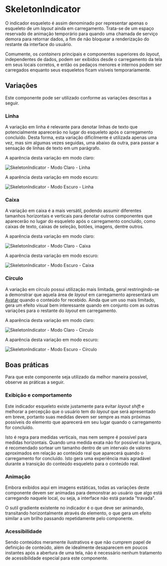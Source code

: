 # SkeletonIndicator

O indicador esqueleto é assim denominado por representar apenas o esqueleto de um _layout_ ainda em carregamento. Trata-se de um espaço reservado de animação temporário para quando uma chamada de serviço demora para retornar dados, a fim de não bloquear a renderização do restante da interface do usuário.

Comumente, os _containers_ principais e componentes superiores do _layout_, independentes de dados, podem ser exibidos desde o carregamento da tela em seus locais corretos, e então os pedaços menores e internos podem ser carregados enquanto seus esqueletos ficam visíveis temporariamente.

## Variações

Este componente pode ser utilizado conforme as variações descritas a seguir.

### Linha

A variação em linha é relevante para denotar linhas de texto que potencialmente aparecerão no lugar do esqueleto após o carregamento concluído. Desta forma, esta variação dificilmente é utilizada apenas uma vez, mas sim algumas vezes seguidas, uma abaixo da outra, para passar a sensação de linhas de texto em um parágrafo.

A aparência desta variação em modo claro:

![SkeletonIndicator - Modo Claro - Linha](~@source/assets/images/component-skeletonindicator-light-line.png)

A aparência desta variação em modo escuro:

![SkeletonIndicator - Modo Escuro - Linha](~@source/assets/images/component-skeletonindicator-dark-line.png)

### Caixa

A variação em caixa é a mais versátil, podendo assumir diferentes tamanhos horizontais e verticais para denotar outros componentes que aparecerão no lugar do esqueleto após o carregamento concluído, como caixas de texto, caixas de seleção, botões, imagens, dentre outros.

A aparência desta variação em modo claro:

![SkeletonIndicator - Modo Claro - Caixa](~@source/assets/images/component-skeletonindicator-light-box.png)

A aparência desta variação em modo escuro:

![SkeletonIndicator - Modo Escuro - Caixa](~@source/assets/images/component-skeletonindicator-dark-box.png)

### Círculo

A variação em círculo possui utilização mais limitada, geral restringindo-se a demonstrar que aquela área de _layout_ em carregamento apresentará um [Avatar](./avatar.md) quando o conteúdo for recebido. Ainda que um uso mais limitado, gera um efeito visual bem interessante quando em conjunto com as outras variações para o restante do _layout_ em carregamento.

A aparência desta variação em modo claro:

![SkeletonIndicator - Modo Claro - Círculo](~@source/assets/images/component-skeletonindicator-light-circle.png)

A aparência desta variação em modo escuro:

![SkeletonIndicator - Modo Escuro - Círculo](~@source/assets/images/component-skeletonindicator-dark-circle.png)

## Boas práticas

Para que este componente seja utilizado da melhor maneira possível, observe as práticas a seguir.

### Exibição e comportamento

Este indicador esqueleto existe justamente para evitar _layout shift_ e melhorar a percepção que o usuário tem do _layout_ que será apresentado em breve, portanto suas medidas devem ser sempre as mais próximas possíveis do elemento que aparecerá em seu lugar quando o carregamento for concluído.

Isto é regra para medidas verticais, mas nem sempre é possível para medidas horizontais. Quando uma medida exata não for possível na largura, é recomendado sortear um tamanho dentro de um intervalo de valores aproximados em relação ao conteúdo real que aparecerá quando o carregamento for concluído. Isto gera uma experiência mais agradável durante a transição do conteúdo esqueleto para o conteúdo real.

### Animação

Embora exibidos aqui em imagens estáticas, todas as variações deste componente devem ser animadas para demonstrar ao usuário que algo está carregando naquele local, ou seja, a interface não está parada "travada".

O sutil gradiente existente no indicador é o que deve ser animando, transitando horizontalmente através do elemento, o que gera um efeito similar a um brilho passando repetidamente pelo componente.

### Acessibilidade

Sendo conteúdos meramente ilustrativos e que não cumprem papel de definição de conteúdo, além de idealmente desaparecem em poucos instantes após a abertura de uma tela, não é necessário nenhum tratamento de acessibilidade especial para este componente.
